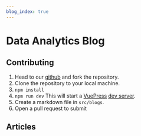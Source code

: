 ```yaml
---
blog_index: true
---
```


# Data Analytics Blog

## Contributing

1. Head to our [github](https://github.com/newwwie/data-analytics-meetup) and fork the repository.
1. Clone the repository to your local machine.
1. `npm install`
1. `npm run dev` This will start a [VuePress](https://vuepress.vuejs.org) [dev server](https://vuepress.vuejs.org/guide/getting-started.html).
1. Create a markdown file in `src/blogs`.
1. Open a pull request to submit

## Articles

<BlogIndex />
 

